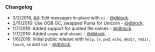 ### Changelog

* 3/2/2016, [#4](https://github.com/dblock/slack-shellbot/issues/4): Edit messages in-place with `vi` - [@dblock](https://github.com/dblock).
* 2/11/2016: Use OOB GC, swapped Puma for Unicorn - [@dblock](https://github.com/dblock).
* 1/7/2016: Added support for quoted file names - [@dblock](https://github.com/dblock).
* 1/7/2016: Added `uname` and `whoami` - [@dblock](https://github.com/dblock).
* 1/6/2016: Initial public release with `help`, `ls`, `pwd`, `echo`, `mkdir`, `rmdir`, `touch`, `rm` and `cat` - [@dblock](https://github.com/dblock).

